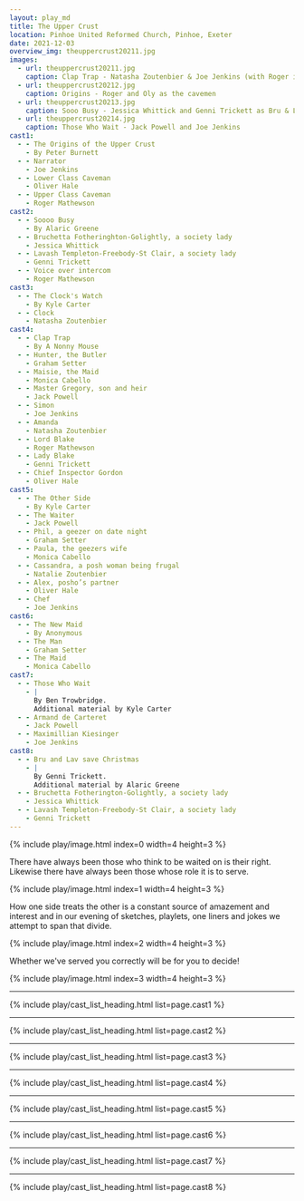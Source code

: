 ```yaml
---
layout: play_md
title: The Upper Crust
location: Pinhoe United Reformed Church, Pinhoe, Exeter
date: 2021-12-03
overview_img: theuppercrust20211.jpg
images:
  - url: theuppercrust20211.jpg
    caption: Clap Trap - Natasha Zoutenbier & Joe Jenkins (with Roger in the background)
  - url: theuppercrust20212.jpg
    caption: Origins - Roger and Oly as the cavemen
  - url: theuppercrust20213.jpg
    caption: Sooo Busy - Jessica Whittick and Genni Trickett as Bru & Lav
  - url: theuppercrust20214.jpg
    caption: Those Who Wait - Jack Powell and Joe Jenkins
cast1:
  - - The Origins of the Upper Crust
    - By Peter Burnett
  - - Narrator
    - Joe Jenkins
  - - Lower Class Caveman
    - Oliver Hale
  - - Upper Class Caveman
    - Roger Mathewson
cast2:
  - - Soooo Busy
    - By Alaric Greene
  - - Bruchetta Fotheringhton-Golightly, a society lady
    - Jessica Whittick
  - - Lavash Templeton-Freebody-St Clair, a society lady
    - Genni Trickett
  - - Voice over intercom
    - Roger Mathewson
cast3:
  - - The Clock's Watch
    - By Kyle Carter
  - - Clock
    - Natasha Zoutenbier
cast4:
  - - Clap Trap
    - By A Nonny Mouse
  - - Hunter, the Butler
    - Graham Setter
  - - Maisie, the Maid
    - Monica Cabello
  - - Master Gregory, son and heir
    - Jack Powell
  - - Simon
    - Joe Jenkins
  - - Amanda
    - Natasha Zoutenbier
  - - Lord Blake
    - Roger Mathewson
  - - Lady Blake
    - Genni Trickett
  - - Chief Inspector Gordon
    - Oliver Hale
cast5:
  - - The Other Side
    - By Kyle Carter
  - - The Waiter
    - Jack Powell
  - - Phil, a geezer on date night
    - Graham Setter
  - - Paula, the geezers wife
    - Monica Cabello
  - - Cassandra, a posh woman being frugal
    - Natalie Zoutenbier
  - - Alex, posho’s partner
    - Oliver Hale
  - - Chef
    - Joe Jenkins
cast6:
  - - The New Maid
    - By Anonymous
  - - The Man
    - Graham Setter
  - - The Maid
    - Monica Cabello
cast7:
  - - Those Who Wait
    - |
      By Ben Trowbridge.
      Additional material by Kyle Carter
  - - Armand de Carteret
    - Jack Powell
  - - Maximillian Kiesinger
    - Joe Jenkins
cast8:
  - - Bru and Lav save Christmas
    - |
      By Genni Trickett.
      Additional material by Alaric Greene
  - - Bruchetta Fotherington-Golightly, a society lady
    - Jessica Whittick
  - - Lavash Templeton-Freebody-St Clair, a society lady
    - Genni Trickett
---
```


{% include play/image.html index=0 width=4 height=3 %}

There have always been those who think to be waited on is their right. Likewise there have always been those whose role it is to serve.

{% include play/image.html index=1 width=4 height=3 %}

How one side treats the other is a constant source of amazement and interest and in our evening of sketches, playlets, one liners and jokes we attempt to span that divide.

{% include play/image.html index=2 width=4 height=3 %}

Whether we've served you correctly will be for you to decide!

{% include play/image.html index=3 width=4 height=3 %}

---

{% include play/cast_list_heading.html list=page.cast1 %}

---

{% include play/cast_list_heading.html list=page.cast2 %}

---

{% include play/cast_list_heading.html list=page.cast3 %}

---

{% include play/cast_list_heading.html list=page.cast4 %}

---

{% include play/cast_list_heading.html list=page.cast5 %}

---

{% include play/cast_list_heading.html list=page.cast6 %}

---

{% include play/cast_list_heading.html list=page.cast7 %}

---

{% include play/cast_list_heading.html list=page.cast8 %}
